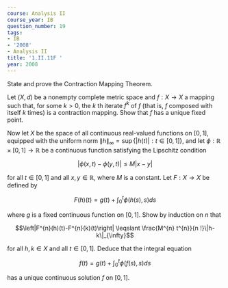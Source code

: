 ```yaml
---
course: Analysis II
course_year: IB
question_number: 19
tags:
- IB
- '2008'
- Analysis II
title: '1.II.11F '
year: 2008
---
```



State and prove the Contraction Mapping Theorem.

Let $(X, d)$ be a nonempty complete metric space and $f: X \rightarrow X$ a mapping such that, for some $k>0$, the $k$ th iterate $f^{k}$ of $f$ (that is, $f$ composed with itself $k$ times) is a contraction mapping. Show that $f$ has a unique fixed point.

Now let $X$ be the space of all continuous real-valued functions on $[0,1]$, equipped with the uniform norm $\|h\|_{\infty}=\sup \{|h(t)|: t \in[0,1]\}$, and let $\phi: \mathbb{R} \times[0,1] \rightarrow \mathbb{R}$ be a continuous function satisfying the Lipschitz condition

$$|\phi(x, t)-\phi(y, t)| \leqslant M|x-y|$$

for all $t \in[0,1]$ and all $x, y \in \mathbb{R}$, where $M$ is a constant. Let $F: X \rightarrow X$ be defined by

$$F(h)(t)=g(t)+\int_{0}^{t} \phi(h(s), s) d s$$

where $g$ is a fixed continuous function on $[0,1]$. Show by induction on $n$ that

$$\left|F^{n}(h)(t)-F^{n}(k)(t)\right| \leqslant \frac{M^{n} t^{n}}{n !}\|h-k\|_{\infty}$$

for all $h, k \in X$ and all $t \in[0,1]$. Deduce that the integral equation

$$f(t)=g(t)+\int_{0}^{t} \phi(f(s), s) d s$$

has a unique continuous solution $f$ on $[0,1]$.